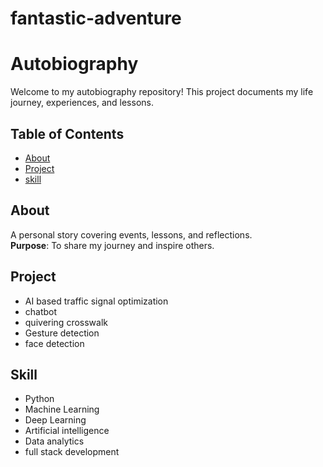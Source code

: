 # fantastic-adventure
# Autobiography  

Welcome to my autobiography repository! This project documents my life journey, experiences, and lessons.  

## Table of Contents  
- [About](#about)  
- [Project](#project)  
- [skill](#skill)    

## About  
A personal story covering events, lessons, and reflections.  
**Purpose**: To share my journey and inspire others.  

## Project 
- AI based traffic signal optimization 
- chatbot 
- quivering crosswalk
- Gesture detection
- face detection

## Skill
- Python
- Machine Learning
- Deep Learning
- Artificial intelligence
- Data analytics
- full stack development 
